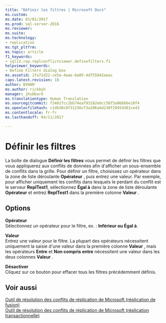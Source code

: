 ```yaml
---
title: "Définir les filtres | Microsoft Docs"
ms.custom: 
ms.date: 03/01/2017
ms.prod: sql-server-2016
ms.reviewer: 
ms.suite: 
ms.technology:
- replication
ms.tgt_pltfrm: 
ms.topic: article
f1_keywords:
- sql13.rep.replconflictviewer.definefilters.f1
helpviewer_keywords:
- Define Filters dialog box
ms.assetid: 1fa71d22-ce5a-4aae-ba05-4d755842aeac
caps.latest.revision: 18
author: BYHAM
ms.author: rickbyh
manager: jhubbard
ms.translationtype: Human Translation
ms.sourcegitcommit: f3481fcc2bb74eaf93182e6cc58f5a06666e10f4
ms.openlocfilehash: c1db30c8f31236cf3a106abd230f29454361ce43
ms.contentlocale: fr-fr
ms.lasthandoff: 04/11/2017

---
```

# <a name="define-filters"></a>Définir les filtres
  La boîte de dialogue **Définir les filtres** vous permet de définir les filtres que vous appliquerez aux conflits de données afin d'afficher un sous-ensemble de conflits dans la grille. Pour définir un filtre, choisissez un opérateur dans la zone de liste déroulante **Opérateur** , puis entrez une valeur. Par exemple, pour afficher uniquement les conflits dans lesquels le perdant du conflit est le serveur **ReplTest1**, sélectionnez **Égal à** dans la zone de liste déroulante **Opérateur** et entrez **ReplTest1** dans la première colonne **Valeur** .  
  
## <a name="options"></a>Options  
 **Opérateur**  
 Sélectionnez un opérateur pour le filtre, ex. : **Inférieur ou Égal à**.  
  
 **Valeur**  
 Entrez une valeur pour le filtre. La plupart des opérateurs nécessitent uniquement la saisie d'une valeur dans la première colonne **Valeur** , mais les opérateurs **Entre** et **Non compris entre** nécessitent une valeur dans les deux colonnes **Valeur** .  
  
 **Désactiver**  
 Cliquez sur ce bouton pour effacer tous les filtres précédemment définis.  
  
## <a name="see-also"></a>Voir aussi  
 [Outil de résolution des conflits de réplication de Microsoft &#40;réplication de fusion&#41;](../../relational-databases/replication/microsoft-replication-conflict-viewer-merge-replication.md)   
 [Outil de résolution des conflits de réplication de Microsoft &#40;réplication transactionnelle&#41;](../../relational-databases/replication/microsoft-replication-conflict-viewer-transactional-replication.md)  
  
  
